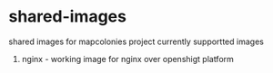 # shared-images
shared images for mapcolonies project
currently supportted images 
  1. nginx - working image for nginx over openshigt platform
